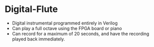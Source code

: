 # Digital-Flute
- Digital instrumental programmed entirely in Verilog
- Can play a full octave using the FPGA board or piano
- Can record for a maximum of 20 seconds, and have the recording played back immediately.
